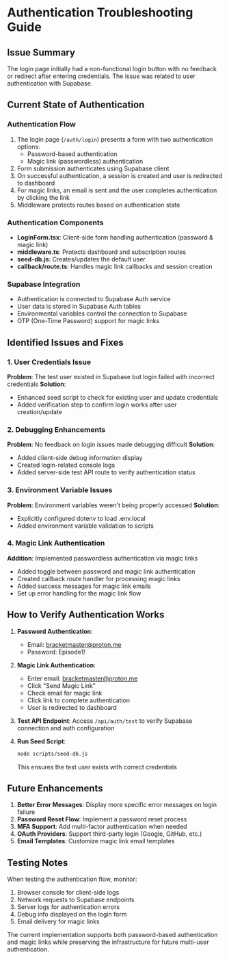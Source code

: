 # Authentication Troubleshooting Guide

## Issue Summary
The login page initially had a non-functional login button with no feedback or redirect after entering credentials. The issue was related to user authentication with Supabase.

## Current State of Authentication

### Authentication Flow
1. The login page (`/auth/login`) presents a form with two authentication options:
   - Password-based authentication
   - Magic link (passwordless) authentication
2. Form submission authenticates using Supabase client
3. On successful authentication, a session is created and user is redirected to dashboard
4. For magic links, an email is sent and the user completes authentication by clicking the link
5. Middleware protects routes based on authentication state

### Authentication Components
- **LoginForm.tsx**: Client-side form handling authentication (password & magic link)
- **middleware.ts**: Protects dashboard and subscription routes
- **seed-db.js**: Creates/updates the default user
- **callback/route.ts**: Handles magic link callbacks and session creation

### Supabase Integration
- Authentication is connected to Supabase Auth service
- User data is stored in Supabase Auth tables
- Environmental variables control the connection to Supabase
- OTP (One-Time Password) support for magic links

## Identified Issues and Fixes

### 1. User Credentials Issue
**Problem**: The test user existed in Supabase but login failed with incorrect credentials
**Solution**: 
- Enhanced seed script to check for existing user and update credentials
- Added verification step to confirm login works after user creation/update

### 2. Debugging Enhancements
**Problem**: No feedback on login issues made debugging difficult
**Solution**:
- Added client-side debug information display
- Created login-related console logs
- Added server-side test API route to verify authentication status

### 3. Environment Variable Issues
**Problem**: Environment variables weren't being properly accessed
**Solution**:
- Explicitly configured dotenv to load .env.local
- Added environment variable validation to scripts

### 4. Magic Link Authentication
**Addition**: Implemented passwordless authentication via magic links
- Added toggle between password and magic link authentication
- Created callback route handler for processing magic links
- Added success messages for magic link emails
- Set up error handling for the magic link flow

## How to Verify Authentication Works

1. **Password Authentication**:
   - Email: bracketmaster@proton.me
   - Password: Episode1!

2. **Magic Link Authentication**:
   - Enter email: bracketmaster@proton.me
   - Click "Send Magic Link"
   - Check email for magic link
   - Click link to complete authentication
   - User is redirected to dashboard

3. **Test API Endpoint**:
   Access `/api/auth/test` to verify Supabase connection and auth configuration

4. **Run Seed Script**:
   ```bash
   node scripts/seed-db.js
   ```
   This ensures the test user exists with correct credentials

## Future Enhancements

1. **Better Error Messages**: Display more specific error messages on login failure
2. **Password Reset Flow**: Implement a password reset process
3. **MFA Support**: Add multi-factor authentication when needed
4. **OAuth Providers**: Support third-party login (Google, GitHub, etc.)
5. **Email Templates**: Customize magic link email templates

## Testing Notes

When testing the authentication flow, monitor:
1. Browser console for client-side logs
2. Network requests to Supabase endpoints
3. Server logs for authentication errors
4. Debug info displayed on the login form
5. Email delivery for magic links

The current implementation supports both password-based authentication and magic links while preserving the infrastructure for future multi-user authentication. 